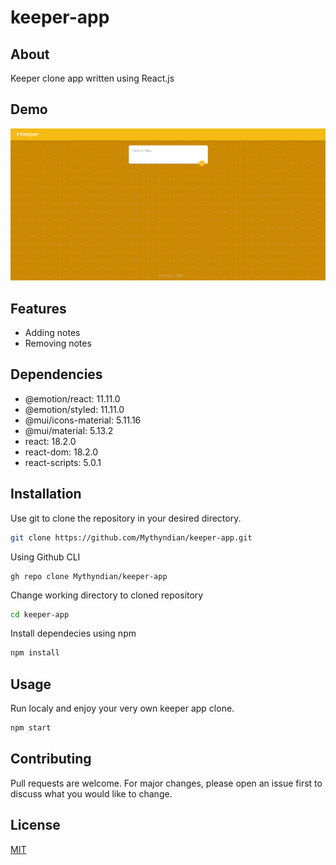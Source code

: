 # keeper-app

## About
Keeper clone app written using React.js

## Demo
![alt text](https://github.com/Mythyndian/keeper-app/blob/main/keeper-app-demo.png?raw=true)

## Features
- Adding notes
- Removing notes

## Dependencies
- @emotion/react: 11.11.0
- @emotion/styled: 11.11.0
- @mui/icons-material: 5.11.16
- @mui/material: 5.13.2
- react: 18.2.0
- react-dom: 18.2.0
- react-scripts: 5.0.1

## Installation

Use git to clone the repository in your desired directory.

```bash
git clone https://github.com/Mythyndian/keeper-app.git
```
Using Github CLI
```
gh repo clone Mythyndian/keeper-app
```
Change working directory to cloned repository
```bash
cd keeper-app
```
Install dependecies using npm
```bash
npm install
```

## Usage
Run localy and enjoy your very own keeper app clone.
```bash
npm start
```

## Contributing

Pull requests are welcome. For major changes, please open an issue first
to discuss what you would like to change.

## License

[MIT](https://choosealicense.com/licenses/mit/)

